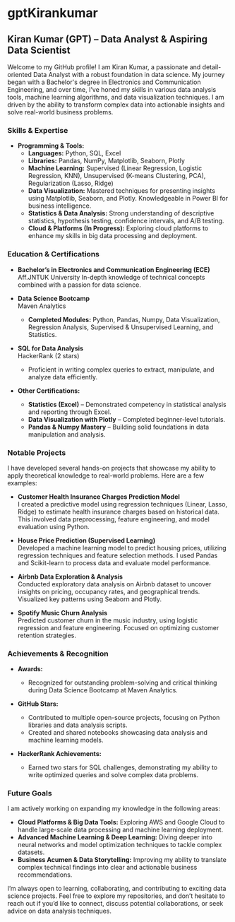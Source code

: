 # gptKirankumar
## Kiran Kumar (GPT) – Data Analyst & Aspiring Data Scientist

Welcome to my GitHub profile! I am Kiran Kumar, a passionate and detail-oriented Data Analyst with a robust foundation in data science. My journey began with a Bachelor's degree in Electronics and Communication Engineering, and over time, I’ve honed my skills in various data analysis tools, machine learning algorithms, and data visualization techniques. I am driven by the ability to transform complex data into actionable insights and solve real-world business problems.

### **Skills & Expertise**
- **Programming & Tools:** 
    - **Languages:** Python, SQL, Excel
    - **Libraries:** Pandas, NumPy, Matplotlib, Seaborn, Plotly
    - **Machine Learning:** Supervised (Linear Regression, Logistic Regression, KNN), Unsupervised (K-means Clustering, PCA), Regularization (Lasso, Ridge)
    - **Data Visualization:** Mastered techniques for presenting insights using Matplotlib, Seaborn, and Plotly. Knowledgeable in Power BI for business intelligence.
    - **Statistics & Data Analysis:** Strong understanding of descriptive statistics, hypothesis testing, confidence intervals, and A/B testing.
    - **Cloud & Platforms (In Progress):** Exploring cloud platforms to enhance my skills in big data processing and deployment.

### **Education & Certifications**
- **Bachelor’s in Electronics and Communication Engineering (ECE)**  
  Aff.JNTUK University
  In-depth knowledge of technical concepts combined with a passion for data science.

- **Data Science Bootcamp**  
  Maven Analytics  
  - **Completed Modules:** Python, Pandas, Numpy, Data Visualization, Regression Analysis, Supervised & Unsupervised Learning, and Statistics.

- **SQL for Data Analysis**  
  HackerRank (2 stars)  
  - Proficient in writing complex queries to extract, manipulate, and analyze data efficiently.

- **Other Certifications:**  
  - **Statistics (Excel)** – Demonstrated competency in statistical analysis and reporting through Excel.  
  - **Data Visualization with Plotly** – Completed beginner-level tutorials.  
  - **Pandas & Numpy Mastery** – Building solid foundations in data manipulation and analysis.

### **Notable Projects**
I have developed several hands-on projects that showcase my ability to apply theoretical knowledge to real-world problems. Here are a few examples:

- **Customer Health Insurance Charges Prediction Model**  
  I created a predictive model using regression techniques (Linear, Lasso, Ridge) to estimate health insurance charges based on historical data. This involved data preprocessing, feature engineering, and model evaluation using Python.

- **House Price Prediction (Supervised Learning)**  
  Developed a machine learning model to predict housing prices, utilizing regression techniques and feature selection methods. I used Pandas and Scikit-learn to process data and evaluate model performance.

- **Airbnb Data Exploration & Analysis**  
  Conducted exploratory data analysis on Airbnb dataset to uncover insights on pricing, occupancy rates, and geographical trends. Visualized key patterns using Seaborn and Plotly.

- **Spotify Music Churn Analysis**  
  Predicted customer churn in the music industry, using logistic regression and feature engineering. Focused on optimizing customer retention strategies.

### **Achievements & Recognition**
- **Awards:**  
  - Recognized for outstanding problem-solving and critical thinking during Data Science Bootcamp at Maven Analytics.

- **GitHub Stars:**  
  - Contributed to multiple open-source projects, focusing on Python libraries and data analysis scripts.  
  - Created and shared notebooks showcasing data analysis and machine learning models.

- **HackerRank Achievements:**  
  - Earned two stars for SQL challenges, demonstrating my ability to write optimized queries and solve complex data problems.

### **Future Goals**
I am actively working on expanding my knowledge in the following areas:
- **Cloud Platforms & Big Data Tools:** Exploring AWS and Google Cloud to handle large-scale data processing and machine learning deployment.
- **Advanced Machine Learning & Deep Learning:** Diving deeper into neural networks and model optimization techniques to tackle complex datasets.
- **Business Acumen & Data Storytelling:** Improving my ability to translate complex technical findings into clear and actionable business recommendations.

I’m always open to learning, collaborating, and contributing to exciting data science projects. Feel free to explore my repositories, and don’t hesitate to reach out if you’d like to connect, discuss potential collaborations, or seek advice on data analysis techniques.
